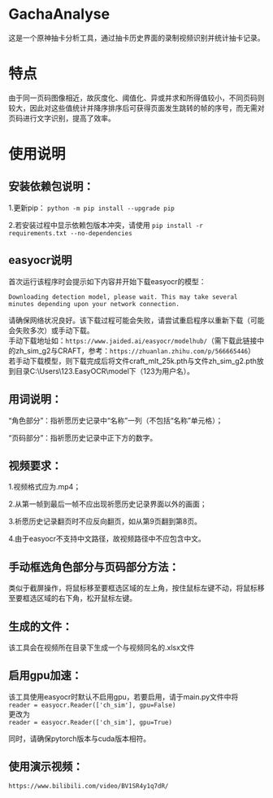 # GachaAnalyse
这是一个原神抽卡分析工具，通过抽卡历史界面的录制视频识别并统计抽卡记录。

# 特点
由于同一页码图像相近，故灰度化、阈值化、异或并求和所得值较小，不同页码则较大，因此对这些值统计并降序排序后可获得页面发生跳转的帧的序号，而无需对页码进行文字识别，提高了效率。

# 使用说明
## 安装依赖包说明：
1.更新pip：
```python -m pip install --upgrade pip```

2.若安装过程中显示依赖包版本冲突，请使用
```pip install -r requirements.txt --no-dependencies```

## easyocr说明
首次运行该程序时会提示如下内容并开始下载easyocr的模型：
  
```Downloading detection model, please wait. This may take several minutes depending upon your network connection.```
  
请确保网络状况良好。该下载过程可能会失败，请尝试重启程序以重新下载（可能会失败多次）或手动下载。  
手动下载地址如：```https://www.jaided.ai/easyocr/modelhub/```（需下载此链接中的zh_sim_g2与CRAFT，参考：```https://zhuanlan.zhihu.com/p/566665446```）  
若手动下载模型，则下载完成后将文件craft_mlt_25k.pth与文件zh_sim_g2.pth放到目录C:\Users\123\.EasyOCR\model下（123为用户名）。


## 用词说明：
“角色部分”：指祈愿历史记录中“名称”一列（不包括“名称”单元格）；
  
“页码部分”：指祈愿历史记录中正下方的数字。

## 视频要求：
1.视频格式应为.mp4；
  
2.从第一帧到最后一帧不应出现祈愿历史记录界面以外的画面；
  
3.祈愿历史记录翻页时不应反向翻页，如从第9页翻到第8页。
  
4.由于easyocr不支持中文路径，故视频路径中不应包含中文。

## 手动框选角色部分与页码部分方法：
类似于截屏操作，将鼠标移至要框选区域的左上角，按住鼠标左键不动，将鼠标移至要框选区域的右下角，松开鼠标左键。

## 生成的文件：
该工具会在视频所在目录下生成一个与视频同名的.xlsx文件

## 启用gpu加速：
该工具使用easyocr时默认不启用gpu，若要启用，请于main.py文件中将  
```reader = easyocr.Reader(['ch_sim'], gpu=False)```   
更改为  
```reader = easyocr.Reader(['ch_sim'], gpu=True)``` 
  
同时，请确保pytorch版本与cuda版本相符。

## 使用演示视频：
```https://www.bilibili.com/video/BV1SR4y1q7dR/```


